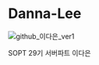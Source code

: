 # Danna-Lee

![github_이다은_ver1](https://user-images.githubusercontent.com/29723695/135609729-ec816ef3-cd8e-4827-8f91-648bda4fcfcb.png)

SOPT 29기 서버파트 이다은
